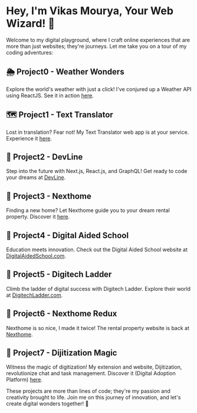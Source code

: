 # Hey, I'm Vikas Mourya, Your Web Wizard! 🚀

Welcome to my digital playground, where I craft online experiences that are more than just websites; they're journeys. Let me take you on a tour of my coding adventures:

## 🌦️ Project0 - Weather Wonders
Explore the world's weather with just a click! I've conjured up a Weather API using ReactJS. See it in action [here](https://weather-app.thisisvikasmourya.vercel.app/).

## 🗺️ Project1 - Text Translator
Lost in translation? Fear not! My Text Translator web app is at your service. Experience it [here](https://text-translator.vercel.app/).

## 🚀 Project2 - DevLine
Step into the future with Next.js, React.js, and GraphQL! Get ready to code your dreams at [DevLine](https://devline.thisisvikasmourya.vercel.app/).

## 🏡 Project3 - Nexthome
Finding a new home? Let Nexthome guide you to your dream rental property. Discover it [here](https://nexthome.thisisvikasmourya.vercel.app/).

## 🏫 Project4 - Digital Aided School
Education meets innovation. Check out the Digital Aided School website at [DigitalAidedSchool.com](https://digitalaidedschool.com/).

## 💼 Project5 - Digitech Ladder
Climb the ladder of digital success with Digitech Ladder. Explore their world at [DigitechLadder.com](https://www.digitechladder.com/).

## 🌟 Project6 - Nexthome Redux
Nexthome is so nice, I made it twice! The rental property website is back at [Nexthome](https://nexthome.thisisvikasmourya.vercel.app/).

## 🚀 Project7 - Dijitization Magic
Witness the magic of digitization! My extension and website, Dijitization, revolutionize chat and task management. Discover it (Digital Adoption Platform) [here](https://dijitization.com/).

These projects are more than lines of code; they're my passion and creativity brought to life. Join me on this journey of innovation, and let's create digital wonders together! 🚀
